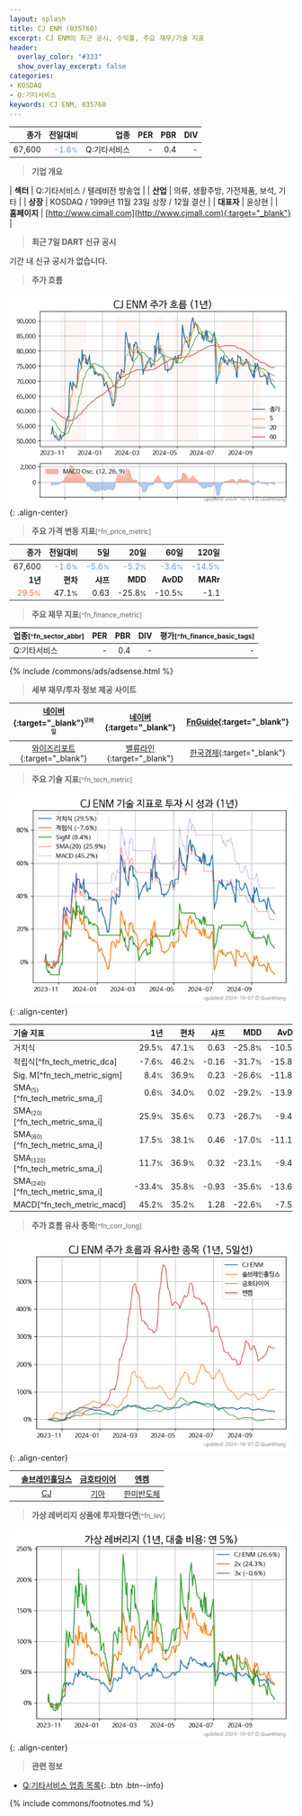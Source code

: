 ```yaml
---
layout: splash
title: CJ ENM (035760)
excerpt: CJ ENM의 최근 공시, 수익률, 주요 재무/기술 지표
header:
  overlay_color: "#333"
  show_overlay_excerpt: false
categories:
- KOSDAQ
- Q:기타서비스
keywords: CJ ENM, 035760
---
```


| **종가** | **전일대비** | **업종** | **PER** | **PBR** | **DIV** |
| -------: | -----------: | -------: | ------: | ------: | ------: |
| 67,600 | <span style="color: cornflowerblue">-1.6<small>%</small></span> | Q:기타서비스 | - | 0.4 | - |

<!-- more -->


> **기업 개요**<a id="company"></a>

| <span style="white-space:nowrap;">**섹터**</span> | Q:기타서비스 / 텔레비전 방송업 |
| <span style="white-space:nowrap;">**산업**</span> | 의류, 생활주방, 가전제품, 보석, 기타 |
| <span style="white-space:nowrap;">**상장**</span> | KOSDAQ / 1999년 11월 23일 상장 / 12월 결산 |
| <span style="white-space:nowrap;">**대표자**</span> | 윤상현 |
| <span style="white-space:nowrap;">**홈페이지**</span> | [http://www.cjmall.com](http://www.cjmall.com){:target="_blank"} |


> **최근 7일 DART 신규 공시**<a id="dart"></a>

기간 내 신규 공시가 없습니다.


> **주가 흐름**<a id="price"></a>

![035760](/stock/images/035760.png){: .align-center}


> **주요 가격 변동 지표**<small>[^fn_price_metric]</small>

| **종가** | **전일대비** | **5일** | **20일** | **60일** | **120일** |
| -------: | -----------: | ------: | -------: | -------: | --------: |
| 67,600 | <span style="color: cornflowerblue">-1.6<small>%</small></span> | <span style="color: cornflowerblue">-5.6<small>%</small></span> | <span style="color: cornflowerblue">-5.2<small>%</small></span> | <span style="color: cornflowerblue">-3.6<small>%</small></span> | <span style="color: cornflowerblue">-14.5<small>%</small></span> |
| **1년** | **편차** | **샤프** | **MDD** | **AvDD** | **MARr** |
| <span style="color: tomato">29.5<small>%</small></span> | 47.1<small>%</small> | 0.63 | -25.8<small>%</small> | -10.5<small>%</small> | -1.1 |


> **주요 재무 지표**<small>[^fn_finance_metric]</small>

| **업종**<small>[^fn_sector_abbr]</small> | **PER** | **PBR** | **DIV** | **평가**<small>[^fn_finance_basic_tags]</small> |
| :--------------------------------------- | ------: | ------: | ------: | ----------------------------------------------: |
| Q:기타서비스 | - | 0.4 | - | - |



{% include /commons/ads/adsense.html %}

> **세부 재무/투자 정보 제공 사이트**

| [네이버](https://m.stock.naver.com/domestic/stock/035760/finance/summary){:target="_blank"}<sup><small>모바일</small></sup> | [네이버](https://finance.naver.com/item/coinfo.naver?code=035760){:target="_blank"} | [FnGuide](https://comp.fnguide.com/SVO2/ASP/SVD_Invest.asp?gicode=A035760&MenuYn=Y){:target="_blank"} |
| :---: | :---: | :---: |
| [와이즈리포트](https://comp.wisereport.co.kr/company/c1040001.aspx?cmp_cd=035760){:target="_blank"} | [밸류라인](https://www.valueline.co.kr/finance/summary/035760){:target="_blank"} | [한국경제](https://markets.hankyung.com/stock/035760/financial-summary){:target="_blank"} |


> **주요 기술 지표**<small>[^fn_tech_metric]</small>


![035760](/stock/images/035760_tech.png){: .align-center}

| **기술 지표** | **1년** | **편차** | **샤프** | **MDD** | **AvDD** |
| :------------ | ------: | -----------: | -------: | ------: | -------: |
| 거치식 | 29.5<small>%</small> | 47.1<small>%</small> | 0.63 | -25.8<small>%</small> | -10.5<small>%</small> |
| 적립식[^fn_tech_metric_dca] | -7.6<small>%</small> | 46.2<small>%</small> | -0.16 | -31.7<small>%</small> | -15.8<small>%</small> |
| Sig. M[^fn_tech_metric_sigm] | 8.4<small>%</small> | 36.9<small>%</small> | 0.23 | -26.6<small>%</small> | -11.8<small>%</small> |
| SMA<small><sub>(5)</sub></small>[^fn_tech_metric_sma_i] | 0.6<small>%</small> | 34.0<small>%</small> | 0.02 | -29.2<small>%</small> | -13.9<small>%</small> |
| SMA<small><sub>(20)</sub></small>[^fn_tech_metric_sma_i] | 25.9<small>%</small> | 35.6<small>%</small> | 0.73 | -26.7<small>%</small> | -9.4<small>%</small> |
| SMA<small><sub>(60)</sub></small>[^fn_tech_metric_sma_i] | 17.5<small>%</small> | 38.1<small>%</small> | 0.46 | -17.0<small>%</small> | -11.1<small>%</small> |
| SMA<small><sub>(120)</sub></small>[^fn_tech_metric_sma_i] | 11.7<small>%</small> | 36.9<small>%</small> | 0.32 | -23.1<small>%</small> | -9.4<small>%</small> |
| SMA<small><sub>(240)</sub></small>[^fn_tech_metric_sma_i] | -33.4<small>%</small> | 35.8<small>%</small> | -0.93 | -35.6<small>%</small> | -13.6<small>%</small> |
| MACD[^fn_tech_metric_macd] | 45.2<small>%</small> | 35.2<small>%</small> | 1.28 | -22.6<small>%</small> | -7.5<small>%</small> |


> **주가 흐름 유사 종목**<a id="corr"></a><small>[^fn_corr_long]</small>

![035760](/stock/images/035760_corr.png){: .align-center}

|       | [솔브레인홀딩스](/036830/) | [금호타이어](/073240/) | [엔켐](/348370/) |
| :---: | :------------------------------------: | :------------------------------------: | :------------------------------------: |
|       | [CJ](/001040/) | [기아](/000270/) | [한미반도체](/042700/) |


> **가상 레버리지 상품에 투자했다면**<a id="2x"></a><small>[^fn_lev]</small>

![035760](/stock/images/035760_2x.png){: .align-center}


> **관련 정보**

- [Q:기타서비스 업종 목록](/stats/sector/kosdaq_업종_기타서비스_종목/){: .btn .btn--info}

{% include commons/footnotes.md %}